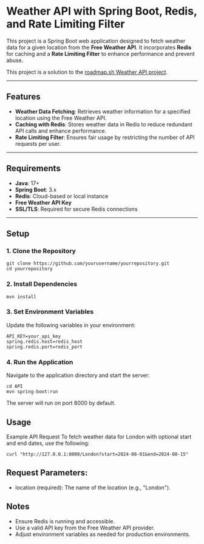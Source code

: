 # Weather API with Spring Boot, Redis, and Rate Limiting Filter

This project is a Spring Boot web application designed to fetch weather data for a given location from the **Free Weather API**. It incorporates **Redis** for caching and a **Rate Limiting Filter** to enhance performance and prevent abuse.

This project is a solution to the [roadmap.sh Weather API project](https://roadmap.sh/projects/weather-api-wrapper-service).

---

## **Features**

- **Weather Data Fetching**: Retrieves weather information for a specified location using the Free Weather API.  
- **Caching with Redis**: Stores weather data in Redis to reduce redundant API calls and enhance performance.  
- **Rate Limiting Filter**: Ensures fair usage by restricting the number of API requests per user.  

---

## **Requirements**

- **Java**: 17+  
- **Spring Boot**: 3.x  
- **Redis**: Cloud-based or local instance  
- **Free Weather API Key**  
- **SSL/TLS**: Required for secure Redis connections  

---

## **Setup**

### **1. Clone the Repository**
```
git clone https://github.com/yourusername/yourrepository.git
cd yourrepository
```
### **2. Install Dependencies**
```
mvn install
```
### **3. Set Environment Variables**
Update the following variables in your environment:
```
API_KEY=your_api_key
spring.redis.host=redis_host
spring.redis.port=redis_port
```
### **4. Run the Application**
Navigate to the application directory and start the server:
```
cd API
mvn spring-boot:run
```
The server will run on port 8000 by default.

## Usage
Example API Request
To fetch weather data for London with optional start and end dates, use the following:
```
curl "http://127.0.0.1:8000/London?start=2024-08-01&end=2024-08-15"
```

## Request Parameters:
* location (required): The name of the location (e.g., "London").

## Notes
* Ensure Redis is running and accessible.
* Use a valid API key from the Free Weather API provider.
* Adjust environment variables as needed for production environments.
